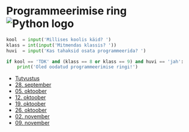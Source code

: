# Programmeerimise ring ![Python logo](https://www.python.org/static/favicon.ico)

```python
kool  = input('Millises koolis käid? ')
klass = int(input('Mitmendas klassis? '))
huvi  = input('Kas tahaksid osata programmeerida? ')

if kool == 'TDK' and (klass == 8 or klass == 9) and huvi == 'jah':
    print('Oled oodatud programmeerimise ringi!')
```

* [Tutvustus](/tutvustus)
* [28. september](/01)
* [05. oktoober](/02)
* [12. oktoober](/03)
* [19. oktoober](/04)
* [26. oktoober](/05)
* [02. november](/06)
* [09. november](/07)


